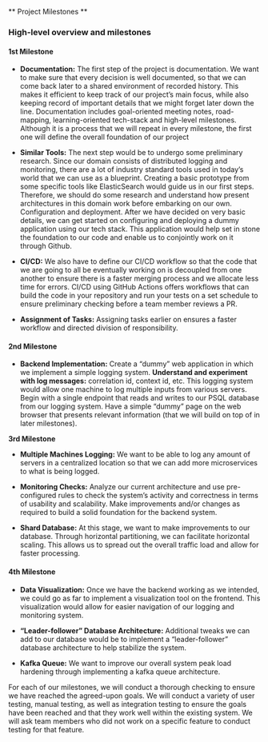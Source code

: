 ** Project Milestones ** 

### High-level overview and milestones

#### 1st Milestone

- **Documentation:** The first step of the project is documentation.
We want to make sure that every decision is well documented, so that we can come back
later to a shared environment of recorded history. This makes it efficient to keep
track of our project’s main focus, while also keeping record of important details that
we might forget later down the line. Documentation includes goal-oriented
meeting notes, road-mapping, learning-oriented tech-stack and high-level milestones.
Although it is a process that we will repeat in every milestone, the first one
will define the overall foundation of our project

- **Similar Tools:** The next step would be to undergo some preliminary research. Since our domain consists of distributed logging and monitoring, there are a lot of industry standard tools used in today’s world that we can use as a blueprint. Creating a basic prototype from some specific tools like ElasticSearch would guide us in our first steps. Therefore, we should do some research and understand how present architectures in this domain work before embarking on our own.
  Configuration and deployment. After we have decided on very basic details, we can get started on configuring and deploying a dummy application using our tech stack. This application would help set in stone the foundation to our code and enable us to conjointly work on it through Github.

- **CI/CD:** We also have to define our CI/CD workflow so that the code that we are going to all be eventually working on is decoupled from one another to ensure there is a faster merging process and we allocate less time for errors. CI/CD using GitHub Actions offers workflows that can build the code in your repository and run your tests on a set schedule to ensure preliminary checking before a team member reviews a PR.

- **Assignment of Tasks:** Assigning tasks earlier on ensures a faster workflow and directed division of responsibility.

#### 2nd Milestone

- **Backend Implementation:** Create a “dummy” web application in which we implement a simple logging system.
  **Understand and experiment with log messages:** correlation id, context id, etc.
  This logging system would allow one machine to log multiple inputs from various servers.
  Begin with a single endpoint that reads and writes to our PSQL database from our logging system.
  Have a simple “dummy” page on the web browser that presents relevant information (that we will build on top of in later milestones).

**3rd Milestone**

- **Multiple Machines Logging:** We want to be able to log any amount of servers in a centralized location so that we can add more microservices to what is being logged.

- **Monitoring Checks:** Analyze our current architecture and use pre-configured rules to check the system’s activity and correctness in terms of usability and scalability.
Make improvements and/or changes as required to build a solid foundation for
the backend system.

- **Shard Database:** At this stage, we want to make improvements to our database. Through horizontal partitioning, we can facilitate horizontal scaling. This allows us to spread out the overall traffic load and allow for faster processing.

#### 4th Milestone

- **Data Visualization:** Once we have the backend working as we intended, we could go as far to implement a visualization tool on the frontend. This visualization would allow for easier navigation of our logging and monitoring system.

- **“Leader-follower” Database Architecture:** Additional tweaks we can add to our database would be to implement a “leader-follower” database architecture to help stabilize the system.

- **Kafka Queue:** We want to improve our overall system peak load hardening through implementing a kafka queue architecture.

For each of our milestones, we will conduct a thorough checking to ensure we have reached the agreed-upon goals. We will conduct a variety of user testing, manual testing, as well as integration testing to ensure the goals have been reached and that they work well within the existing system. We will ask team members who did not work on a specific feature to conduct testing for that feature.